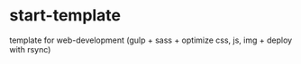 # start-template
template for web-development (gulp + sass + optimize css, js, img + deploy with rsync)
